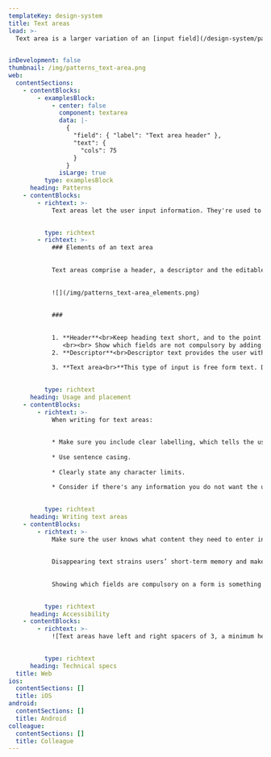 ```yaml
---
templateKey: design-system
title: Text areas
lead: >-
  Text area is a larger variation of an [input field](/design-system/patterns/input-fields), which can run over multiple lines.
  

inDevelopment: false
thumbnail: /img/patterns_text-area.png
web:
  contentSections:
    - contentBlocks:
        - examplesBlock:
            - center: false
              component: textarea
              data: |-
                {
                  "field": { "label": "Text area header" },
                  "text": {
                    "cols": 75
                  }
                }
              isLarge: true
          type: examplesBlock
      heading: Patterns
    - contentBlocks:
        - richtext: >-
            Text areas let the user input information. They're used to collect data from a user, and can be added anywhere on the page.
            

          type: richtext
        - richtext: >-
            ### Elements of an text area
            
            
            Text areas comprise a header, a descriptor and the editable text area.
            
            
            ![](/img/patterns_text-area_elements.png)
            
            
            ###
            
            
            1. **Header**<br>Keep heading text short, and to the point. The header should always explain what the input field is asking the user to input.
               <br><br> Show which fields are not compulsory by adding: (optional) after the heading.
            2. **Descriptor**<br>Descriptor text provides the user with more detailed information about what's required. It should only be used when a heading or options need further explanation.
            
            3. **Text area<br>**This type of input is free form text. Do not include any placeholder copy inside the text area box, as it disappears once the user begins typing. This makes it hard for users to know what data needs to be entered.
            

          type: richtext
      heading: Usage and placement
    - contentBlocks:
        - richtext: >-
            When writing for text areas:
            
            
            * Make sure you include clear labelling, which tells the user what they need to enter.
            
            * Use sentence casing.
            
            * Clearly state any character limits.
            
            * Consider if there's any information you do not want the user to enter, such as their personal details. This should be called out in the descriptor.
            

          type: richtext
      heading: Writing text areas
    - contentBlocks:
        - richtext: >-
            Make sure the user knows what content they need to enter into the text area. This should be displayed in the header – not as a placeholder within the text area.
            
            
            Disappearing text strains users’ short-term memory and makes it harder to check for and fix errors. It also puts an additional burden on users with visual and cognitive impairments.
            
            
            Showing which fields are compulsory on a form is something welcomed by our users who are short on time. They must be labelled correctly however, otherwise users will experience unnecessary errors that can lead to confusion.
            

          type: richtext
      heading: Accessibility
    - contentBlocks:
        - richtext: >-
            ![Text areas have left and right spacers of 3, a minimum height of 160px. The maximum width is 6 cols.](/img/patterns_text-area_tech-spec.png)
            

          type: richtext
      heading: Technical specs
  title: Web
ios:
  contentSections: []
  title: iOS
android:
  contentSections: []
  title: Android
colleague:
  contentSections: []
  title: Colleague
---
```

